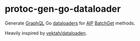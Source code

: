 # protoc-gen-go-dataloader

Generate [GraphQL][graphql] Go [dataloaders][dataloader] for [AIP][aip]
[BatchGet][batch-get] methods.

Heavily inspired by [vektah/dataloaden][dataloaden].

[graphql]: https://graphql.org
[dataloader]: https://github.com/graphql/dataloader
[aip]: https://google.aip.dev
[batch-get]: https://google.aip.dev/231
[dataloaden]: https://github.com/vektah/dataloaden
